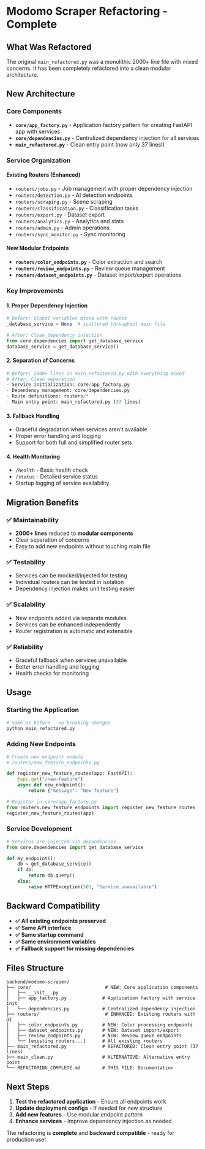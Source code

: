 # Modomo Scraper Refactoring - Complete

## What Was Refactored

The original `main_refactored.py` was a monolithic 2000+ line file with mixed concerns. It has been completely refactored into a clean modular architecture.

## New Architecture

### Core Components

- **`core/app_factory.py`** - Application factory pattern for creating FastAPI app with services
- **`core/dependencies.py`** - Centralized dependency injection for all services
- **`main_refactored.py`** - Clean entry point (now only 37 lines!)

### Service Organization

#### Existing Routers (Enhanced)
- `routers/jobs.py` - Job management with proper dependency injection
- `routers/detection.py` - AI detection endpoints
- `routers/scraping.py` - Scene scraping
- `routers/classification.py` - Classification tasks
- `routers/export.py` - Dataset export
- `routers/analytics.py` - Analytics and stats
- `routers/admin.py` - Admin operations
- `routers/sync_monitor.py` - Sync monitoring

#### New Modular Endpoints
- **`routers/color_endpoints.py`** - Color extraction and search
- **`routers/review_endpoints.py`** - Review queue management  
- **`routers/dataset_endpoints.py`** - Dataset import/export operations

### Key Improvements

#### 1. **Proper Dependency Injection**
```python
# Before: Global variables mixed with routes
_database_service = None  # scattered throughout main file

# After: Clean dependency injection
from core.dependencies import get_database_service
database_service = get_database_service()
```

#### 2. **Separation of Concerns**
```python
# Before: 2000+ lines in main_refactored.py with everything mixed
# After: Clean separation
- Service initialization: core/app_factory.py
- Dependency management: core/dependencies.py  
- Route definitions: routers/*
- Main entry point: main_refactored.py (37 lines)
```

#### 3. **Fallback Handling**
- Graceful degradation when services aren't available
- Proper error handling and logging
- Support for both full and simplified router sets

#### 4. **Health Monitoring**
- `/health` - Basic health check
- `/status` - Detailed service status
- Startup logging of service availability

## Migration Benefits

### ✅ **Maintainability**
- **2000+ lines** reduced to **modular components**
- Clear separation of concerns
- Easy to add new endpoints without touching main file

### ✅ **Testability** 
- Services can be mocked/injected for testing
- Individual routers can be tested in isolation
- Dependency injection makes unit testing easier

### ✅ **Scalability**
- New endpoints added via separate modules
- Services can be enhanced independently
- Router registration is automatic and extensible

### ✅ **Reliability**
- Graceful fallback when services unavailable
- Better error handling and logging
- Health checks for monitoring

## Usage

### Starting the Application
```bash
# Same as before - no breaking changes
python main_refactored.py
```

### Adding New Endpoints
```python
# Create new endpoint module
# routers/new_feature_endpoints.py

def register_new_feature_routes(app: FastAPI):
    @app.get("/new-feature")
    async def new_endpoint():
        return {"message": "New feature"}

# Register in core/app_factory.py
from routers.new_feature_endpoints import register_new_feature_routes
register_new_feature_routes(app)
```

### Service Development
```python
# Services are injected via dependencies
from core.dependencies import get_database_service

def my_endpoint():
    db = get_database_service()
    if db:
        return db.query()
    else:
        raise HTTPException(503, "Service unavailable")
```

## Backward Compatibility

- **✅ All existing endpoints preserved**
- **✅ Same API interface**  
- **✅ Same startup command**
- **✅ Same environment variables**
- **✅ Fallback support for missing dependencies**

## Files Structure

```
backend/modomo-scraper/
├── core/                           # NEW: Core application components
│   ├── __init__.py
│   ├── app_factory.py             # Application factory with service init
│   └── dependencies.py            # Centralized dependency injection
├── routers/                        # ENHANCED: Existing routers with DI
│   ├── color_endpoints.py         # NEW: Color processing endpoints
│   ├── dataset_endpoints.py       # NEW: Dataset import/export
│   ├── review_endpoints.py        # NEW: Review queue endpoints
│   └── [existing routers...]      # All existing routers
├── main_refactored.py             # REFACTORED: Clean entry point (37 lines)
├── main_clean.py                  # ALTERNATIVE: Alternative entry point
└── REFACTORING_COMPLETE.md        # THIS FILE: Documentation
```

## Next Steps

1. **Test the refactored application** - Ensure all endpoints work
2. **Update deployment configs** - If needed for new structure  
3. **Add new features** - Use modular endpoint pattern
4. **Enhance services** - Improve dependency injection as needed

The refactoring is **complete** and **backward compatible** - ready for production use!